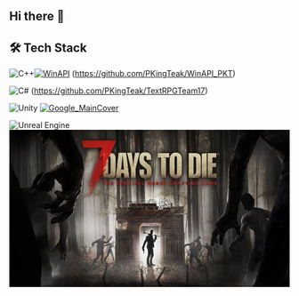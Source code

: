 ## Hi there 👋
##  🛠 Tech Stack
![C++](https://img.shields.io/badge/C++-00599C?style=for-the-badge&logo=cplusplus&logoColor=white)[![WinAPI](https://img.shields.io/badge/WinAPI-0078D6?style=for-the-badge&logo=windows&logoColor=white)](https://github.com/PKingTeak/WinAPI_PKT)
(https://github.com/PKingTeak/WinAPI_PKT)

![C#](https://img.shields.io/badge/C%23-239120?style=for-the-badge&logo=csharp&logoColor=white)
(https://github.com/PKingTeak/TextRPGTeam17)



![Unity](https://img.shields.io/badge/Unity-100000?style=for-the-badge&logo=unity&logoColor=white)
[<img width="1920" height="1080" alt="Google_MainCover" src="https://github.com/user-attachments/assets/0d61beaa-d748-46f0-9a05-635cb155e16e"/>](https://github.com/PKingTeak/Forge_Idle_mine)




![Unreal Engine](https://img.shields.io/badge/Unreal-0E1128?style=for-the-badge&logo=unrealengine&logoColor=white)
[![7DaysToDie](https://github.com/PKingTeak/PKingTeak/raw/main/Docs/7DaysToDie.png)](https://github.com/PKingTeak/7days-to-survive-END-)




<!--
**PKingTeak/PKingTeak** is a ✨ _special_ ✨ repository because its `README.md` (this file) appears on your GitHub profile.

Here are some ideas to get you started:



- 🔭 I’m currently working on ...## 🛠 Tech Stack
## 🛠 Tech Stack
- 🎯 C++
- 🎯 C#
- 🎮 Unity
- 🎮 Unreal Engine

- 🌱 I’m currently learning ...
- 👯 I’m looking to collaborate on ...
- 🤔 I’m looking for help with ...
- 💬 Ask me about ...
- 📫 How to reach me: ...
- 😄 Pronouns: ...
- ⚡ Fun fact: ...
-->
